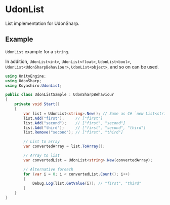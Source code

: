 # UdonList

List implementation for UdonSharp.

## Example

`UdonList` example for a `string`.

In addition, `UdonList<int>`, `UdonList<float>`, `UdonList<bool>`,
`UdonList<UdonSharpBehaviour>`, `UdonList<object>`, and so on can be used.

```cs
using UnityEngine;
using UdonSharp;
using Koyashiro.UdonList;

public class UdonListSample : UdonSharpBehaviour
{
    private void Start()
    {
        var list = UdonList<string>.New(); // Same as C# `new List<string>();`
        list.Add("first");     // ["first"]
        list.Add("second");    // ["first", "second"]
        list.Add("third");     // ["first", "second", "third"]
        list.Remove("second"); // ["first", "third"]

        // List to array
        var convertedArray = list.ToArray();

        // Array to list
        var convertedList = UdonList<string>.New(convertedArray);

        // Alternative foreach
        for (var i = 0; i < convertedList.Count(); i++)
        {
            Debug.Log(list.GetValue(i)); // "first", "third"
        }
    }
}
```
